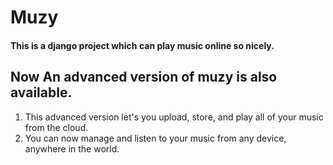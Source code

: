 # Muzy 

#### This is a django project which can play music online so nicely.

## Now An advanced version of muzy is also available.
 
 1. This advanced version let's you upload, store, and play all of your music from the cloud.
 2. You can now manage and listen to your music from any device, anywhere in the world.
